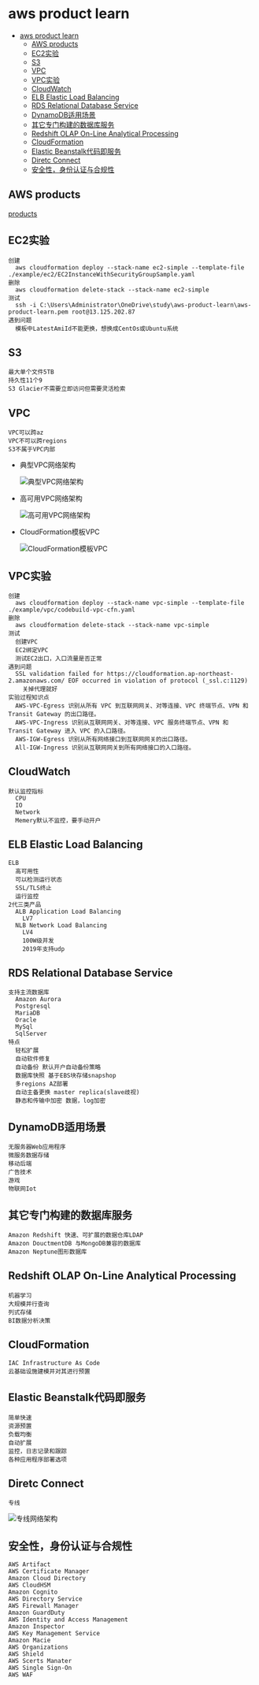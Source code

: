 # aws product learn
<!-- TOC -->

- [aws product learn](#aws-product-learn)
    - [AWS products](#aws-products)
    - [EC2实验](#ec2%E5%AE%9E%E9%AA%8C)
    - [S3](#s3)
    - [VPC](#vpc)
    - [VPC实验](#vpc%E5%AE%9E%E9%AA%8C)
    - [CloudWatch](#cloudwatch)
    - [ELB Elastic Load Balancing](#elb-elastic-load-balancing)
    - [RDS Relational Database Service](#rds-relational-database-service)
    - [DynamoDB适用场景](#dynamodb%E9%80%82%E7%94%A8%E5%9C%BA%E6%99%AF)
    - [其它专门构建的数据库服务](#%E5%85%B6%E5%AE%83%E4%B8%93%E9%97%A8%E6%9E%84%E5%BB%BA%E7%9A%84%E6%95%B0%E6%8D%AE%E5%BA%93%E6%9C%8D%E5%8A%A1)
    - [Redshift OLAP On-Line Analytical Processing](#redshift-olap-on-line-analytical-processing)
    - [CloudFormation](#cloudformation)
    - [Elastic Beanstalk代码即服务](#elastic-beanstalk%E4%BB%A3%E7%A0%81%E5%8D%B3%E6%9C%8D%E5%8A%A1)
    - [Diretc Connect](#diretc-connect)
    - [安全性，身份认证与合规性](#%E5%AE%89%E5%85%A8%E6%80%A7%E8%BA%AB%E4%BB%BD%E8%AE%A4%E8%AF%81%E4%B8%8E%E5%90%88%E8%A7%84%E6%80%A7)

<!-- /TOC -->

## AWS products
  [products](./products/README.md)

## EC2实验
    创建
      aws cloudformation deploy --stack-name ec2-simple --template-file ./example/ec2/EC2InstanceWithSecurityGroupSample.yaml
    删除
      aws cloudformation delete-stack --stack-name ec2-simple
    测试
      ssh -i C:\Users\Administrator\OneDrive\study\aws-product-learn\aws-product-learn.pem root@13.125.202.87
    遇到问题
      模板中LatestAmiId不能更换，想换成CentOs或Ubuntu系统

## S3
    最大单个文件5TB
    持久性11个9
    S3 Glacier不需要立即访问但需要灵活检索

## VPC
    VPC可以跨az
    VPC不可以跨regions
    S3不属于VPC内部

  - 典型VPC网络架构

    ![典型VPC网络架构](./vpcArchitecture/vpc-architecture_diagram.png)

  - 高可用VPC网络架构

    ![高可用VPC网络架构](./vpcHAArchitecture/vpc-architecture_diagram.png)

  - CloudFormation模板VPC

    ![CloudFormation模板VPC](./vpcCloudFormationTemplate/template1-designer.png)

## VPC实验
    创建
      aws cloudformation deploy --stack-name vpc-simple --template-file ./example/vpc/codebuild-vpc-cfn.yaml
    删除
      aws cloudformation delete-stack --stack-name vpc-simple
    测试
      创建VPC
      EC2绑定VPC
      测试EC2出口，入口流量是否正常
    遇到问题
      SSL validation failed for https://cloudformation.ap-northeast-2.amazonaws.com/ EOF occurred in violation of protocol (_ssl.c:1129)
        关掉代理就好
    实验过程知识点
      AWS-VPC-Egress 识别从所有 VPC 到互联网网关、对等连接、VPC 终端节点、VPN 和 Transit Gateway 的出口路径。
      AWS-VPC-Ingress 识别从互联网网关、对等连接、VPC 服务终端节点、VPN 和 Transit Gateway 进入 VPC 的入口路径。
      AWS-IGW-Egress 识别从所有网络接口到互联网网关的出口路径。
      All-IGW-Ingress 识别从互联网网关到所有网络接口的入口路径。

## CloudWatch
    默认监控指标
      CPU
      IO
      Network
      Memery默认不监控，要手动开户

## ELB Elastic Load Balancing
    ELB
      高可用性
      可以检测运行状态
      SSL/TLS终止
      运行监控
    2代三类产品
      ALB Application Load Balancing
        LV7
      NLB Network Load Balancing
        LV4
        100W级并发
        2019年支持udp
        
## RDS Relational Database Service
    支持主流数据库
      Amazon Aurora
      Postgresql
      MariaDB
      Oracle
      MySql
      SqlServer
    特点
      轻松扩展
      自动软件修复
      自动备份 默认开户自动备份策略
      数据库快照 基于EBS块存储snapshop
      多regions AZ部署
      自动主备更换 master replica(slave歧视)
      静态和传输中加密 数据，log加密

## DynamoDB适用场景
    无服务器Web应用程序
    微服务数据存储
    移动后端
    广告技术
    游戏
    物联网Iot

## 其它专门构建的数据库服务
    Amazon Redshift 快速、可扩展的数据仓库LDAP
    Amazon DouctmentDB 与MongoDB兼容的数据库
    Amazon Neptune图形数据库

## Redshift OLAP On-Line Analytical Processing
    机器学习
    大规模并行查询
    列式存储
    BI数据分析决策

## CloudFormation
    IAC Infrastructure As Code
    云基础设施建模并对其进行预置

## Elastic Beanstalk代码即服务
    简单快速
    资源预置
    负载均衡
    自动扩展
    监控，日志记录和跟踪
    各种应用程序部署选项

## Diretc Connect
    专线
  ![专线网络架构](./directConnect/1666883898115.jpg)

## 安全性，身份认证与合规性
    AWS Artifact
    AWS Certificate Manager
    Amazon Cloud Directory
    AWS CloudHSM
    Amazon Cognito
    AWS Directory Service
    AWS Firewall Manager
    Amazon GuardDuty
    AWS Identity and Access Management
    Amazon Inspector
    AWS Key Management Service
    Amazon Macie
    AWS Organizations
    AWS Shield
    AWS Scerts Manater
    AWS Single Sign-On
    AWS WAF